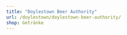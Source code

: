 ```yaml
---
title: "Doylestown Beer Authority"
url: /doylestown/doylestown-beer-authority/
shop: Getränke
---
```

